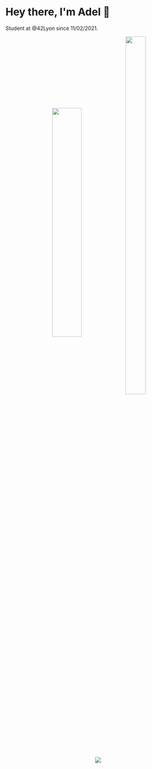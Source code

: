 # Hey there, I'm Adel 👋

Student at @42Lyon since 11/02/2021.



<p align="center">
	<img align="center"
	src="https://github-readme-stats.vercel.app/api?username=Dieau&show_icons=true" alt="" heigt="40%" width="40%"/>&nbsp;<img align="center" src="https://github-readme-stats.vercel.app/api/top-langs/?username=Dieau&layout=compact" alt="" height="50%" width="33%" />
</p>


<p align="center">
	<img align="center"
	src="https://komarev.com/ghpvc/?username=Dieau" />
</p>
